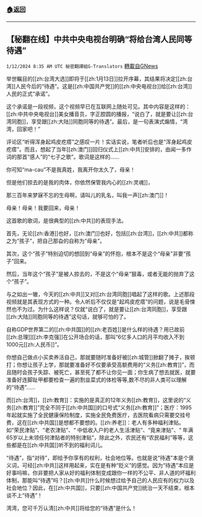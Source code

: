 ###  [:house:返回](README.md)
---


## 【秘翻在线】中共中央电视台明确“将给台湾人民同等待遇”
`1/12/2024 8:35 AM UTC 秘密翻譯組G-Translators` [轉載自GNews](https://gnews.org/articles/2211694)

举世瞩目的[[zh:台湾大选]]即将于[[zh:1月13日]]拉开序幕，其结果将决定[[zh:台湾]]人民今后的“待遇”。这是[[zh:中国共产党]]的[[zh:中央电视台]]给[[zh:台湾]]人民的正式“承诺”。

这个承诺是一段视频，这个视频早已在互联网上随处可见。其中内容是这样的：[[zh:中共中央电视台]]美女播音员，字正腔圆的播报，“说白了，就是要让[[zh:台湾同胞]]，享受跟[[zh:大陆]]同胞同等的待遇”。最后，是一句表演式煽情，“湾湾，回家吧！”

评论区“听得浑身起鸡皮疙瘩”之感叹一片！实话实说，笔者听后也是“浑身起鸡皮疙瘩”。而且，想起了当年[[zh:澳门]]回归仪式上[[zh:中共]]安排的，由闻一多作词的那首“感人”的“七子之歌”。歌词是这样的……

你可知“ma-cau”不是我真姓，我离开你太久了，母亲！

但是他们掠去的是我的肉体，你依然保管我内心的[[zh:灵魂]]，

那三百年来梦寐不忘的生母啊，请叫儿的乳名，叫我一声[[zh:澳门]]！

母亲！母亲！我要回来，母亲！

这首歌的歌词，是很典型的[[zh:中共]]的表现手法。

首先，无论[[zh:香港]]也好，[[zh:澳门]]也好，包括[[zh:台湾]]，[[zh:中共]]都称之为“孩子”，把自己那旮的自称为“母亲”。

其次，这个“孩子”特别迫切的想回到“母亲”的怀抱，根本不是这个“母亲”非要“孩子”回来。

然后，当年这个“孩子”是被人掠去的，不是这个“母亲”狠毒，或者无能的抛弃了这个“孩子”。

与之如出一辙，今天的[[zh:中共]]又对[[zh:台湾同胞]]唱起了这样的歌。上述那段视频就是其表现方式的一种。令人听后不仅仅是“起鸡皮疙瘩”的问题，说是毛骨悚然也不为过。为什么这样说？仅就“说白了，就是要让[[zh:台湾同胞]]，享受跟[[zh:大陆]]同胞同等的待遇”这句话，就够可怕的了。

自称GDP世界第二的[[zh:中共国]]的[[zh:老百姓]]是什么样的待遇？用已故前[[zh:总理]][[zh:李克强]]在公开场合的话，那叫“6亿多人口的月平均收入不到1000元[[zh:人民币]]”。

你想自己做点小买卖养活自己，那就要随时准备好被[[zh:城管]]掀翻了摊子，挨顿打；你想让孩子上学，那就要准备好不仅要承受高额费用的“义务[[zh:教育]]”，而且随时会孩子失踪、被死亡，甚至死了都不让你见一面；你生病了想去就医，就要准备好连脚趾甲都要检查一遍的割韭菜式的体检等等,数不尽的非人类可以理解的“待遇”……

而[[zh:台湾]]，[[zh:教育]]：实施的是真正的12年义务[[zh:教育]]，这里说的“义务[[zh:教育]]”完全不同于[[zh:中共国]]的口号式“义务[[zh:教育]]”；医疗：1995年起就实施了全民健康保险制度，实施全民免费医疗，去医院看病只需要交挂号费，这在[[zh:中共国]]是想都不要想的。[[zh:养老]]：老人有多种福利津贴。如“荣民津贴”、“老农津贴”、“ 中低收入户的老人生活津贴”、“竟来津贴”、“ 年满65岁以上未领任何津贴者的特别津贴”，除此之外，农民还有“农民福利”等等，这些都是在[[zh:中共国]]听不到的福利词儿。

“待遇”，指“对待”，即给予你享有的权利，社会地位等。也就是说“待遇”本是个褒义词，可经[[zh:中共]]这样用起来，实在是有种“贬义”的感觉。因为“待遇”本应是好事吗嘛，你非要把人家从好的福利体制变成跟你一样的不公平、非人道的坏福利体制，那能叫“待遇”吗？[[zh:中共]]什么时候想过给予自己的人民应有的权力以及社会地位？因此，在[[zh:中共国]]，只要[[zh:中国共产党]]统治一天不结束，根本谈不上“待遇”！

湾湾，您可千万认清[[zh:中共]]将给您的“待遇”是什么！
